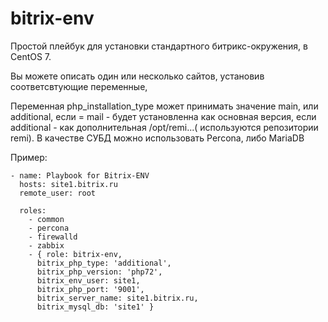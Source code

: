 # bitrix-env
Простой плейбук для установки стандартного битрикс-окружения, в CentOS 7.

Вы можете описать один или несколько сайтов, установив соответсвтующие переменные,

Переменная  php_installation_type может принимать значение main, или additional, если = mail - будет установленна как основная версия, если additional - как дополнительная /opt/remi...( используются репозитории remi). В качестве СУБД можно использовать Percona, либо MariaDB

Пример:
```
- name: Playbook for Bitrix-ENV
  hosts: site1.bitrix.ru
  remote_user: root

  roles:
    - common
    - percona
    - firewalld
    - zabbix
    - { role: bitrix-env,
      bitrix_php_type: 'additional',
      bitrix_php_version: 'php72',
      bitrix_env_user: site1,
      bitrix_php_port: '9001',
      bitrix_server_name: site1.bitrix.ru,
      bitrix_mysql_db: 'site1' }

```